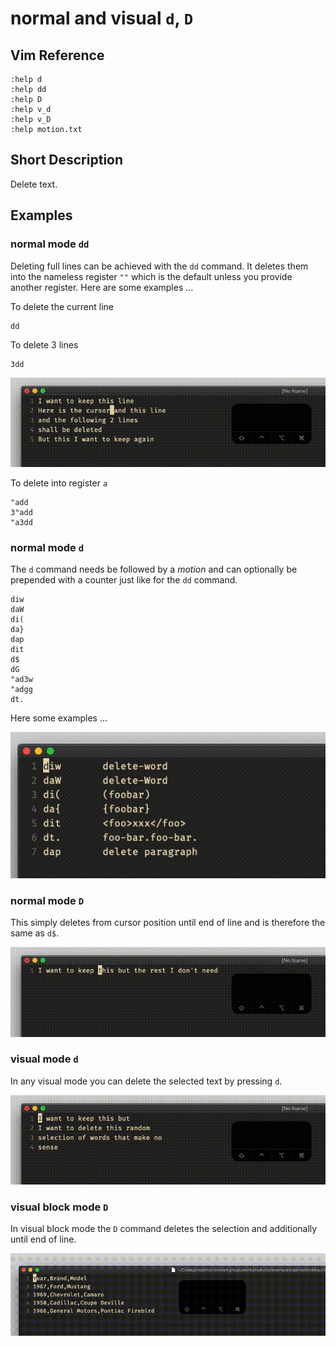 # normal and visual `d`, `D`

## Vim Reference

    :help d
    :help dd
    :help D
    :help v_d
    :help v_D
    :help motion.txt

## Short Description
Delete text.

## Examples

### normal mode `dd`

Deleting full lines can be achieved with the `dd` command. It deletes them into the nameless register `""` which is the
default unless you provide another register. Here are some examples ...

To delete the current line

    dd

To delete 3 lines

    3dd

![delete 3 lines](img/nv_dD_1.gif)

To delete into register `a`

    "add
    3"add
    "a3dd

### normal mode `d`

The `d` command needs be followed by a *motion* and can optionally be prepended with a counter just like for the `dd`
command.

    diw
    daW
    di(
    da}
    dap
    dit
    d$
    dG
    "ad3w
    "adgg
    dt.

Here some examples ...

![delete motion](img/nv_dD_5.gif)

### normal mode `D`

This simply deletes from cursor position until end of line and is therefore the same as `d$`.

![delete til end of line](img/nv_dD_2.gif)

### visual mode `d`

In any visual mode you can delete the selected text by pressing `d`.

![visual delete d](img/nv_dD_3.gif)

### visual block mode `D`

In visual block mode the `D` command deletes the selection and additionally until end of line.

![visual block D](img/nv_dD_4.gif)

